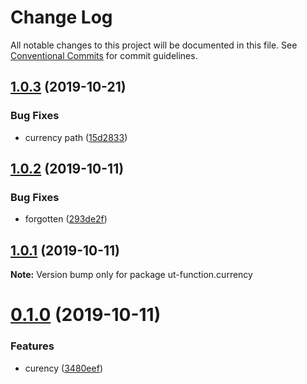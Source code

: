 # Change Log

All notable changes to this project will be documented in this file.
See [Conventional Commits](https://conventionalcommits.org) for commit guidelines.

## [1.0.3](https://github.com/softwaregroup-bg/ut-function/compare/ut-function.currency@1.0.2...ut-function.currency@1.0.3) (2019-10-21)


### Bug Fixes

* currency path ([15d2833](https://github.com/softwaregroup-bg/ut-function/commit/15d2833))





## [1.0.2](https://github.com/softwaregroup-bg/ut-function/compare/ut-function.currency@1.0.1...ut-function.currency@1.0.2) (2019-10-11)


### Bug Fixes

* forgotten ([293de2f](https://github.com/softwaregroup-bg/ut-function/commit/293de2f))





## [1.0.1](https://github.com/softwaregroup-bg/ut-function/compare/ut-function.currency@0.1.0...ut-function.currency@1.0.1) (2019-10-11)

**Note:** Version bump only for package ut-function.currency





# [0.1.0](https://github.com/softwaregroup-bg/ut-function/compare/ut-function.timezone@1.1.0...ut-function.currency@0.1.0) (2019-10-11)


### Features

* curency ([3480eef](https://github.com/softwaregroup-bg/ut-function/commit/3480eef))
